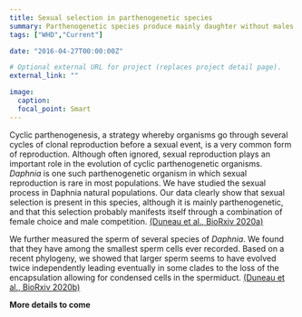```yaml
---
title: Sexual selection in parthenogenetic species
summary: Parthenogenetic species produce mainly daughter without males. We study the selection during the rare event of sexual reproduction.
tags: ["WHD","Current"]

date: "2016-04-27T00:00:00Z"

# Optional external URL for project (replaces project detail page).
external_link: ""

image:
  caption:
  focal_point: Smart
---
```


Cyclic parthenogenesis, a strategy whereby organisms go through several cycles of clonal reproduction before a sexual event, is a very common form of reproduction. Although often ignored, sexual reproduction plays an important role in the evolution of cyclic parthenogenetic organisms. <i>Daphnia</i> is one such parthenogenetic organism in which sexual reproduction is rare in most populations. We have studied the sexual process in Daphnia natural populations. Our data clearly show that sexual selection is present in this species, although it is mainly parthenogenetic, and that this selection probably manifests itself through a combination of female choice and male competition. [(Duneau et al., BioRxiv 2020a)](Duneau_SexSelPart.pdf)


We further measured the sperm of several species of <i>Daphnia</i>. We found that they have among the smallest sperm cells ever recorded. Based on a recent phylogeny, we showed that larger sperm seems to have evolved twice independently leading eventually in some clades to the loss of the encapsulation allowing for condensed cells in the spermiduct. [(Duneau et al., BioRxiv 2020b)](Duneau_SpermEvol.pdf)

<b>More details to come</b>
